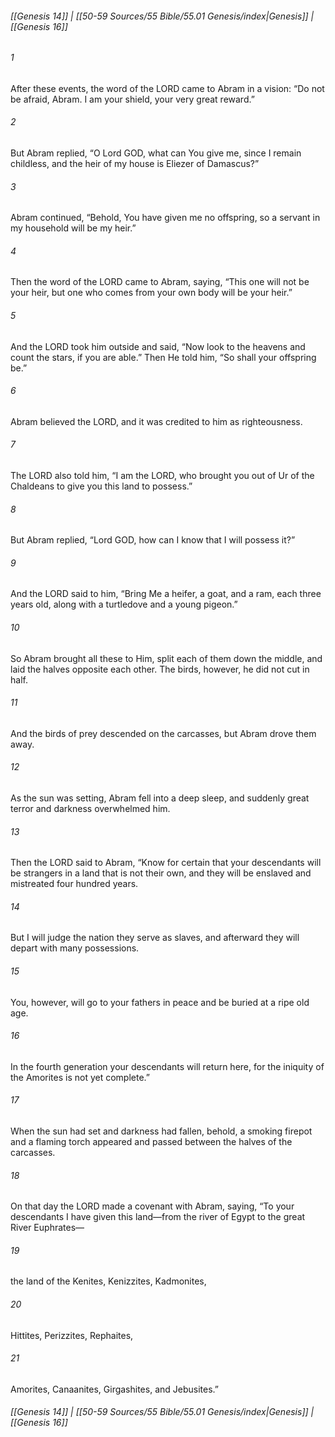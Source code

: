 
###### [[Genesis 14]] | [[50-59 Sources/55 Bible/55.01 Genesis/index|Genesis]] | [[Genesis 16]]

###### 1
After these events, the word of the LORD came to Abram in a vision: “Do not be afraid, Abram. I am your shield, your very great reward.”
###### 2
But Abram replied, “O Lord GOD, what can You give me, since I remain childless, and the heir of my house is Eliezer of Damascus?”
###### 3
Abram continued, “Behold, You have given me no offspring, so a servant in my household will be my heir.”
###### 4
Then the word of the LORD came to Abram, saying, “This one will not be your heir, but one who comes from your own body will be your heir.”
###### 5
And the LORD took him outside and said, “Now look to the heavens and count the stars, if you are able.” Then He told him, “So shall your offspring be.”
###### 6
Abram believed the LORD, and it was credited to him as righteousness.
###### 7
The LORD also told him, “I am the LORD, who brought you out of Ur of the Chaldeans to give you this land to possess.”
###### 8
But Abram replied, “Lord GOD, how can I know that I will possess it?”
###### 9
And the LORD said to him, “Bring Me a heifer, a goat, and a ram, each three years old, along with a turtledove and a young pigeon.”
###### 10
So Abram brought all these to Him, split each of them down the middle, and laid the halves opposite each other. The birds, however, he did not cut in half.
###### 11
And the birds of prey descended on the carcasses, but Abram drove them away.
###### 12
As the sun was setting, Abram fell into a deep sleep, and suddenly great terror and darkness overwhelmed him.
###### 13
Then the LORD said to Abram, “Know for certain that your descendants will be strangers in a land that is not their own, and they will be enslaved and mistreated four hundred years.
###### 14
But I will judge the nation they serve as slaves, and afterward they will depart with many possessions.
###### 15
You, however, will go to your fathers in peace and be buried at a ripe old age.
###### 16
In the fourth generation your descendants will return here, for the iniquity of the Amorites is not yet complete.”
###### 17
When the sun had set and darkness had fallen, behold, a smoking firepot and a flaming torch appeared and passed between the halves of the carcasses.
###### 18
On that day the LORD made a covenant with Abram, saying, “To your descendants I have given this land—from the river of Egypt to the great River Euphrates—
###### 19
the land of the Kenites, Kenizzites, Kadmonites,
###### 20
Hittites, Perizzites, Rephaites,
###### 21
Amorites, Canaanites, Girgashites, and Jebusites.”

###### [[Genesis 14]] | [[50-59 Sources/55 Bible/55.01 Genesis/index|Genesis]] | [[Genesis 16]]
